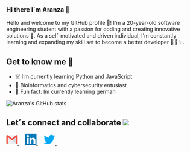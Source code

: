 ### Hi there I´m Aranza 👋

Hello and welcome to my GitHub profile 🦎! I'm a 20-year-old software engineering student with a passion for coding and creating innovative solutions 🐙. As a self-motivated and driven individual, I'm constantly learning and expanding my skill set to become a better developer 🤖 🚀 ✨.

## Get to know me 🐔

- ☠️ I’m currently learning Python and JavaScript
- 🧬 Bioinformatics and cybersecurity entusiast
- 🦀 Fun fact: Im currently learning german

![Aranza's GitHub stats](https://github-readme-stats.vercel.app/api?username=Aranza-Ricalde&show_icons=true&theme=radical)

## Let´s connect and collaborate <img src="https://media.giphy.com/media/WUlplcMpOCEmTGBtBW/giphy.gif" width="30px">

<a href="mailto:RicaldeAranza@gmail.com">
    <img src="https://github.com/chandan-reddy-k/chandan-reddy-k/blob/master/assets/gmail.svg" width="30px" title="Gmail | Aranza Ricalde">
</a> &nbsp; &nbsp;   
<a href="">
    <img src="https://github.com/chandan-reddy-k/chandan-reddy-k/blob/master/assets/linkedin.svg" width="30px" title="LinkedIn | Aranza Ricalde">
</a> &nbsp; &nbsp;
<a href="https://twitter.com/Girlsare4realP1">
    <img src="https://github.com/chandan-reddy-k/chandan-reddy-k/blob/master/assets/twitter.svg" width="30px" title="Twitter | Aranza Ricalde">     
</a> &nbsp; &nbsp;<br>




